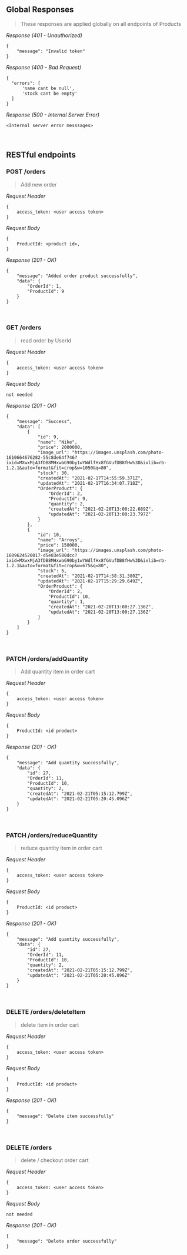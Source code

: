 ## Global Responses
> These responses are applied globally on all endpoints of Products

_Response (401 - Unauthorized)_
```
{
    "message": "Invalid token"
}
```

_Response (400 - Bad Request)_
```
{
  "errors": [
      'name cant be null',
      'stock cant be empty'
  ]
}
```

_Response (500 - Internal Server Error)_
```
<Internal server error messsages>
```

&nbsp;

## RESTful endpoints
### POST /orders

> Add new order

_Request Header_
```
{
    access_token: <user access token>
}
```

_Request Body_
```
{
    ProductId: <product id>,
}
```

_Response (201 - OK)_
```
{
    "message": "Added order product successfully",
    "data": {
        "OrderId": 1,
        "ProductId": 9
    }
}
```

&nbsp;

### GET /orders

> read order by UserId

_Request Header_
```
{
    access_token: <user access token>
}
```

_Request Body_
```
not needed
```

_Response (201 - OK)_
```
{
    "message": "Success",
    "data": [
        {
            "id": 9,
            "name": "Nike",
            "price": 2000000,
            "image_url": "https://images.unsplash.com/photo-1610664676282-55c8de64f746?ixid=MXwxMjA3fDB8MHxwaG90by1wYWdlfHx8fGVufDB8fHw%3D&ixlib=rb-1.2.1&auto=format&fit=crop&w=1050&q=80",
            "stock": 30,
            "createdAt": "2021-02-17T14:55:59.371Z",
            "updatedAt": "2021-02-17T16:34:07.718Z",
            "OrderProduct": {
                "OrderId": 2,
                "ProductId": 9,
                "quantity": 2,
                "createdAt": "2021-02-20T13:00:22.689Z",
                "updatedAt": "2021-02-20T13:00:23.797Z"
            }
        },
        {
            "id": 10,
            "name": "Arroys",
            "price": 150000,
            "image_url": "https://images.unsplash.com/photo-1609624520017-d5e83e580dcc?ixid=MXwxMjA3fDB8MHxwaG90by1wYWdlfHx8fGVufDB8fHw%3D&ixlib=rb-1.2.1&auto=format&fit=crop&w=675&q=80",
            "stock": 5,
            "createdAt": "2021-02-17T14:58:31.380Z",
            "updatedAt": "2021-02-17T15:29:29.649Z",
            "OrderProduct": {
                "OrderId": 2,
                "ProductId": 10,
                "quantity": 1,
                "createdAt": "2021-02-20T13:00:27.136Z",
                "updatedAt": "2021-02-20T13:00:27.136Z"
            }
        }
    ]
}
```

&nbsp;

### PATCH /orders/addQuantity

> Add quantity item in order cart

_Request Header_
```
{
    access_token: <user access token>
}
```

_Request Body_
```
{
    ProductId: <id product>
}
```

_Response (201 - OK)_
```
{
    "message": "Add quantity successfully",
    "data": {
        "id": 27,
        "OrderId": 11,
        "ProductId": 10,
        "quantity": 2,
        "createdAt": "2021-02-21T05:15:12.799Z",
        "updatedAt": "2021-02-21T05:20:45.096Z"
    }
}
```

&nbsp;

### PATCH /orders/reduceQuantity

> reduce quantity item in order cart

_Request Header_
```
{
    access_token: <user access token>
}
```

_Request Body_
```
{
    ProductId: <id product>
}
```

_Response (201 - OK)_
```
{
    "message": "Add quantity successfully",
    "data": {
        "id": 27,
        "OrderId": 11,
        "ProductId": 10,
        "quantity": 2,
        "createdAt": "2021-02-21T05:15:12.799Z",
        "updatedAt": "2021-02-21T05:20:45.096Z"
    }
}
```

&nbsp;

### DELETE /orders/deleteItem

> delete item in order cart

_Request Header_
```
{
    access_token: <user access token>
}
```

_Request Body_
```
{
    ProductId: <id product>
}
```

_Response (201 - OK)_
```
{
    "message": "Delete item successfully"
}
```

&nbsp;

### DELETE /orders

> delete / checkout order cart

_Request Header_
```
{
    access_token: <user access token>
}
```

_Request Body_
```
not needed
```

_Response (201 - OK)_
```
{
    "message": "Delete order successfully"
}
```

&nbsp;